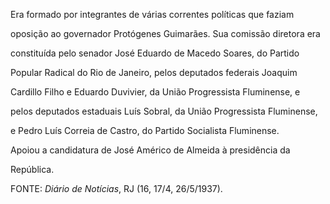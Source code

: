 

Era formado por integrantes de várias correntes políticas que faziam

oposição ao governador Protógenes Guimarães. Sua comissão diretora era

constituída pelo senador José Eduardo de Macedo Soares, do Partido

Popular Radical do Rio de Janeiro, pelos deputados federais Joaquim

Cardillo Filho e Eduardo Duvivier, da União Progressista Fluminense, e

pelos deputados estaduais Luís Sobral, da União Progressista Fluminense,

e Pedro Luís Correia de Castro, do Partido Socialista Fluminense.



Apoiou a candidatura de José Américo de Almeida à presidência da

República.



FONTE: *Diário de Notícias*, RJ (16, 17/4, 26/5/1937).

